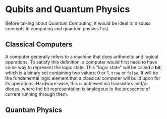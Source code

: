 # Qubits and Quantum Physics
Before talking about Quantum Computing,
it would be ideal to discuss concepts in computing and quantum physics first.

## Classical Computers  
A computer generally refers to a machine that does arithmetic and logical operations.
To satisfy this definition, a computer would first need to have some way to represent the logic state.
This "logic state" will be called a **bit**, which is a binary set containing two values: 0 or 1, `true` or `false`.
It will be the fundamental logic element that a classical computer will build upon for its operations.
Hardware-wise, this is achieved via transistors and/or diodes, 
where the bit representation is analogous to the prescence of current running through them.

## Quantum Physics
